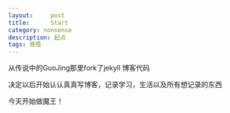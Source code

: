 ```yaml
---
layout:     post
title:      Start
category: nonsense
description: 起点
tags: 感悟
---
```


从传说中的GuoJing那里fork了jekyll 博客代码

决定以后开始认认真真写博客，记录学习，生活以及所有想记录的东西

今天开始做魔王！
